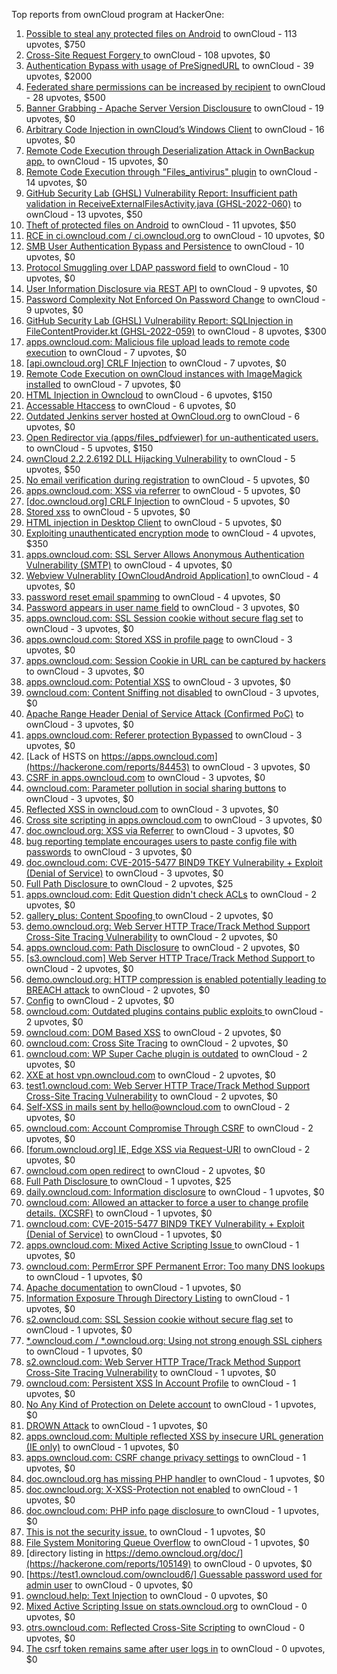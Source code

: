 Top reports from ownCloud program at HackerOne:

1. [Possible to steal any protected files on Android](https://hackerone.com/reports/377107) to ownCloud - 113 upvotes, $750
2. [Cross-Site Request Forgery ](https://hackerone.com/reports/2041007) to ownCloud - 108 upvotes, $0
3. [Authentication Bypass with usage of PreSignedURL](https://hackerone.com/reports/2337427) to ownCloud - 39 upvotes, $2000
4. [Federated share permissions can be increased by recipient](https://hackerone.com/reports/1990443) to ownCloud - 28 upvotes, $500
5. [Banner Grabbing - Apache Server Version Disclousure](https://hackerone.com/reports/269467) to ownCloud - 19 upvotes, $0
6. [Arbitrary Code Injection in ownCloud’s Windows Client](https://hackerone.com/reports/155657) to ownCloud - 16 upvotes, $0
7. [Remote Code Execution through Deserialization Attack in OwnBackup app.](https://hackerone.com/reports/562335) to ownCloud - 15 upvotes, $0
8. [Remote Code Execution through "Files_antivirus" plugin](https://hackerone.com/reports/903872) to ownCloud - 14 upvotes, $0
9. [GitHub Security Lab (GHSL) Vulnerability Report: Insufficient path validation in ReceiveExternalFilesActivity.java (GHSL-2022-060)](https://hackerone.com/reports/1650270) to ownCloud - 13 upvotes, $50
10. [Theft of protected files on Android](https://hackerone.com/reports/1454002) to ownCloud - 11 upvotes, $50
11. [RCE in ci.owncloud.com / ci.owncloud.org](https://hackerone.com/reports/98559) to ownCloud - 10 upvotes, $0
12. [SMB User Authentication Bypass and Persistence](https://hackerone.com/reports/148151) to ownCloud - 10 upvotes, $0
13. [Protocol Smuggling over LDAP password field](https://hackerone.com/reports/1054282) to ownCloud - 10 upvotes, $0
14. [User Information Disclosure via REST API](https://hackerone.com/reports/197786) to ownCloud - 9 upvotes, $0
15. [Password Complexity Not Enforced On Password Change](https://hackerone.com/reports/276123) to ownCloud - 9 upvotes, $0
16. [GitHub Security Lab (GHSL) Vulnerability Report: SQLInjection in FileContentProvider.kt (GHSL-2022-059)](https://hackerone.com/reports/1650264) to ownCloud - 8 upvotes, $300
17. [apps.owncloud.com: Malicious file upload leads to remote code execution](https://hackerone.com/reports/84374) to ownCloud - 7 upvotes, $0
18. [[api.owncloud.org] CRLF Injection](https://hackerone.com/reports/154306) to ownCloud - 7 upvotes, $0
19. [Remote Code Execution on ownCloud instances with ImageMagick installed](https://hackerone.com/reports/1838674) to ownCloud - 7 upvotes, $0
20. [HTML Injection in Owncloud](https://hackerone.com/reports/215410) to ownCloud - 6 upvotes, $150
21. [Accessable Htaccess](https://hackerone.com/reports/171272) to ownCloud - 6 upvotes, $0
22. [Outdated Jenkins server hosted at OwnCloud.org](https://hackerone.com/reports/208566) to ownCloud - 6 upvotes, $0
23. [Open Redirector via (apps/files_pdfviewer) for un-authenticated users.](https://hackerone.com/reports/131082) to ownCloud - 5 upvotes, $150
24. [ownCloud 2.2.2.6192 DLL Hijacking Vulnerability](https://hackerone.com/reports/151475) to ownCloud - 5 upvotes, $50
25. [No email verification during registration](https://hackerone.com/reports/90643) to ownCloud - 5 upvotes, $0
26. [apps.owncloud.com: XSS via referrer](https://hackerone.com/reports/83374) to ownCloud - 5 upvotes, $0
27. [[doc.owncloud.org] CRLF Injection](https://hackerone.com/reports/154275) to ownCloud - 5 upvotes, $0
28. [Stored xss](https://hackerone.com/reports/187380) to ownCloud - 5 upvotes, $0
29. [HTML injection in Desktop Client](https://hackerone.com/reports/206877) to ownCloud - 5 upvotes, $0
30. [Exploiting unauthenticated encryption mode](https://hackerone.com/reports/108082) to ownCloud - 4 upvotes, $350
31. [apps.owncloud.com: SSL Server Allows Anonymous Authentication Vulnerability (SMTP)](https://hackerone.com/reports/83803) to ownCloud - 4 upvotes, $0
32. [Webview Vulnerablity [OwnCloudAndroid Application] ](https://hackerone.com/reports/87835) to ownCloud - 4 upvotes, $0
33. [password reset email spamming](https://hackerone.com/reports/224095) to ownCloud - 4 upvotes, $0
34. [Password appears in user name field](https://hackerone.com/reports/85559) to ownCloud - 3 upvotes, $0
35. [apps.owncloud.com: SSL Session cookie without secure flag set](https://hackerone.com/reports/83710) to ownCloud - 3 upvotes, $0
36. [apps.owncloud.com: Stored XSS in profile page](https://hackerone.com/reports/84371) to ownCloud - 3 upvotes, $0
37. [apps.owncloud.com: Session Cookie in URL can be captured by hackers](https://hackerone.com/reports/83667) to ownCloud - 3 upvotes, $0
38. [apps.owncloud.com: Potential XSS](https://hackerone.com/reports/85577) to ownCloud - 3 upvotes, $0
39. [owncloud.com: Content Sniffing not disabled](https://hackerone.com/reports/83251) to ownCloud - 3 upvotes, $0
40. [Apache Range Header Denial of Service Attack (Confirmed PoC)](https://hackerone.com/reports/88904) to ownCloud - 3 upvotes, $0
41. [apps.owncloud.com: Referer protection Bypassed](https://hackerone.com/reports/92644) to ownCloud - 3 upvotes, $0
42. [Lack of HSTS on https://apps.owncloud.com](https://hackerone.com/reports/84453) to ownCloud - 3 upvotes, $0
43. [CSRF in apps.owncloud.com](https://hackerone.com/reports/84395) to ownCloud - 3 upvotes, $0
44. [owncloud.com: Parameter pollution in social sharing buttons](https://hackerone.com/reports/106024) to ownCloud - 3 upvotes, $0
45. [Reflected XSS in owncloud.com](https://hackerone.com/reports/127259) to ownCloud - 3 upvotes, $0
46. [Cross site scripting in apps.owncloud.com](https://hackerone.com/reports/129551) to ownCloud - 3 upvotes, $0
47. [doc.owncloud.org: XSS via Referrer](https://hackerone.com/reports/130951) to ownCloud - 3 upvotes, $0
48. [bug reporting template encourages users to paste config file with passwords](https://hackerone.com/reports/196969) to ownCloud - 3 upvotes, $0
49. [doc.owncloud.com: CVE-2015-5477 BIND9 TKEY Vulnerability + Exploit (Denial of Service)](https://hackerone.com/reports/217381) to ownCloud - 3 upvotes, $0
50. [Full Path Disclosure ](https://hackerone.com/reports/85201) to ownCloud - 2 upvotes, $25
51. [apps.owncloud.com: Edit Question didn't check ACLs](https://hackerone.com/reports/85532) to ownCloud - 2 upvotes, $0
52. [gallery_plus: Content Spoofing ](https://hackerone.com/reports/87752) to ownCloud - 2 upvotes, $0
53. [demo.owncloud.org: Web Server HTTP Trace/Track Method Support Cross-Site Tracing Vulnerability](https://hackerone.com/reports/83837) to ownCloud - 2 upvotes, $0
54. [apps.owncloud.com: Path Disclosure](https://hackerone.com/reports/83801) to ownCloud - 2 upvotes, $0
55. [[s3.owncloud.com] Web Server HTTP Trace/Track Method Support ](https://hackerone.com/reports/90601) to ownCloud - 2 upvotes, $0
56. [demo.owncloud.org: HTTP compression is enabled potentially leading to BREACH attack](https://hackerone.com/reports/84105) to ownCloud - 2 upvotes, $0
57. [Config](https://hackerone.com/reports/84797) to ownCloud - 2 upvotes, $0
58. [owncloud.com: Outdated plugins contains public exploits  ](https://hackerone.com/reports/84581) to ownCloud - 2 upvotes, $0
59. [owncloud.com: DOM Based XSS](https://hackerone.com/reports/83178) to ownCloud - 2 upvotes, $0
60. [owncloud.com: Cross Site Tracing](https://hackerone.com/reports/83373) to ownCloud - 2 upvotes, $0
61. [owncloud.com: WP Super Cache plugin is outdated](https://hackerone.com/reports/90980) to ownCloud - 2 upvotes, $0
62. [XXE at host vpn.owncloud.com](https://hackerone.com/reports/105980) to ownCloud - 2 upvotes, $0
63. [test1.owncloud.com: Web Server HTTP Trace/Track Method Support Cross-Site Tracing Vulnerability](https://hackerone.com/reports/83971) to ownCloud - 2 upvotes, $0
64. [Self-XSS in mails sent by hello@owncloud.com](https://hackerone.com/reports/92111) to ownCloud - 2 upvotes, $0
65. [owncloud.com: Account Compromise Through CSRF](https://hackerone.com/reports/84372) to ownCloud - 2 upvotes, $0
66. [[forum.owncloud.org] IE, Edge XSS via Request-URI](https://hackerone.com/reports/154319) to ownCloud - 2 upvotes, $0
67. [owncloud.com open redirect](https://hackerone.com/reports/258632) to ownCloud - 2 upvotes, $0
68. [Full Path Disclosure ](https://hackerone.com/reports/87505) to ownCloud - 1 upvotes, $25
69. [daily.owncloud.com: Information disclosure](https://hackerone.com/reports/84085) to ownCloud - 1 upvotes, $0
70. [owncloud.com: Allowed an attacker to force a user to change profile details. (XCSRF)](https://hackerone.com/reports/83239) to ownCloud - 1 upvotes, $0
71. [owncloud.com: CVE-2015-5477 BIND9 TKEY Vulnerability + Exploit (Denial of Service)](https://hackerone.com/reports/89097) to ownCloud - 1 upvotes, $0
72. [apps.owncloud.com: Mixed Active Scripting Issue ](https://hackerone.com/reports/85541) to ownCloud - 1 upvotes, $0
73. [owncloud.com: PermError SPF Permanent Error: Too many DNS lookups](https://hackerone.com/reports/83578) to ownCloud - 1 upvotes, $0
74. [Apache documentation](https://hackerone.com/reports/90321) to ownCloud - 1 upvotes, $0
75. [Information Exposure Through Directory Listing](https://hackerone.com/reports/110655) to ownCloud - 1 upvotes, $0
76. [s2.owncloud.com: SSL Session cookie without secure flag set](https://hackerone.com/reports/83856) to ownCloud - 1 upvotes, $0
77. [*.owncloud.com / *.owncloud.org: Using not strong enough SSL ciphers](https://hackerone.com/reports/84078) to ownCloud - 1 upvotes, $0
78. [s2.owncloud.com: Web Server HTTP Trace/Track Method Support Cross-Site Tracing Vulnerability](https://hackerone.com/reports/83855) to ownCloud - 1 upvotes, $0
79. [owncloud.com: Persistent XSS In Account Profile](https://hackerone.com/reports/116254) to ownCloud - 1 upvotes, $0
80. [No Any Kind of Protection on Delete account](https://hackerone.com/reports/113211) to ownCloud - 1 upvotes, $0
81. [DROWN Attack](https://hackerone.com/reports/119808) to ownCloud - 1 upvotes, $0
82. [apps.owncloud.com: Multiple reflected XSS by insecure URL generation (IE only)](https://hackerone.com/reports/83381) to ownCloud - 1 upvotes, $0
83. [apps.owncloud.com: CSRF change privacy settings](https://hackerone.com/reports/85565) to ownCloud - 1 upvotes, $0
84. [doc.owncloud.org has missing PHP handler](https://hackerone.com/reports/121382) to ownCloud - 1 upvotes, $0
85. [doc.owncloud.org: X-XSS-Protection not enabled](https://hackerone.com/reports/128493) to ownCloud - 1 upvotes, $0
86. [doc.owncloud.com: PHP info page disclosure ](https://hackerone.com/reports/134216) to ownCloud - 1 upvotes, $0
87. [This is not the security issue.](https://hackerone.com/reports/257106) to ownCloud - 1 upvotes, $0
88. [File System Monitoring Queue Overflow](https://hackerone.com/reports/881891) to ownCloud - 1 upvotes, $0
89. [directory listing in https://demo.owncloud.org/doc/](https://hackerone.com/reports/105149) to ownCloud - 0 upvotes, $0
90. [[https://test1.owncloud.com/owncloud6/] Guessable password used for admin user](https://hackerone.com/reports/107849) to ownCloud - 0 upvotes, $0
91. [owncloud.help: Text  Injection](https://hackerone.com/reports/112304) to ownCloud - 0 upvotes, $0
92. [Mixed Active Scripting Issue on stats.owncloud.org](https://hackerone.com/reports/108692) to ownCloud - 0 upvotes, $0
93. [otrs.owncloud.com: Reflected Cross-Site Scripting](https://hackerone.com/reports/108288) to ownCloud - 0 upvotes, $0
94. [The csrf token remains same after user logs in](https://hackerone.com/reports/111262) to ownCloud - 0 upvotes, $0
